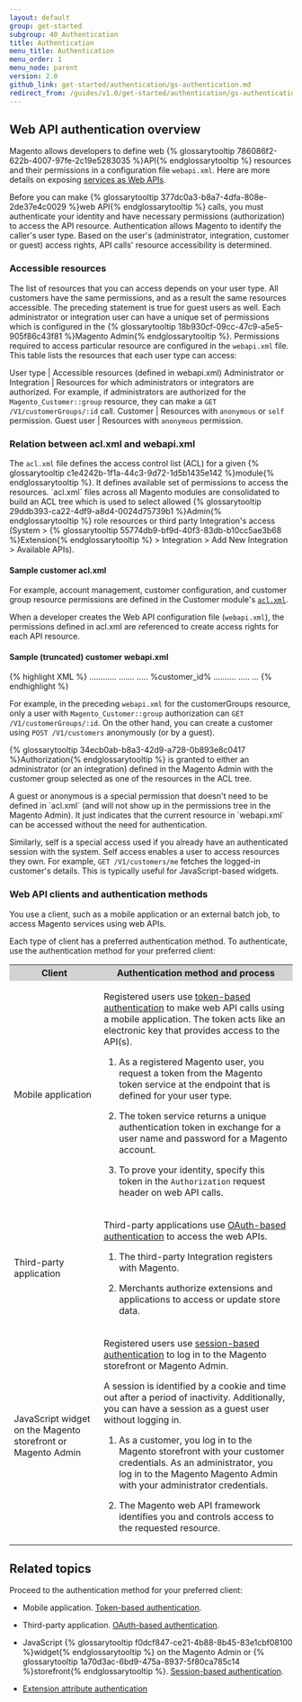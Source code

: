 ```yaml
---
layout: default
group: get-started
subgroup: 40_Authentication
title: Authentication
menu_title: Authentication
menu_order: 1
menu_node: parent
version: 2.0
github_link: get-started/authentication/gs-authentication.md
redirect_from: /guides/v1.0/get-started/authentication/gs-authentication.html
---
```


<h2 id="overview-authenticate">Web API authentication overview</h2>

Magento allows developers to define web {% glossarytooltip 786086f2-622b-4007-97fe-2c19e5283035 %}API{% endglossarytooltip %} resources and their permissions in a configuration file <code>webapi.xml</code>.
Here are more details on exposing [services as Web APIs]({{page.baseurl}}extension-dev-guide/service-contracts/service-to-web-service.html).

Before you can make {% glossarytooltip 377dc0a3-b8a7-4dfa-808e-2de37e4c0029 %}web API{% endglossarytooltip %} calls, you must authenticate your identity and have necessary permissions (authorization) to access the API resource. Authentication allows Magento to identify the caller's user type. Based on the user's (administrator, integration, customer or guest) access rights, API calls' resource accessibility is determined.

<h3 id="accessible-resources">Accessible resources</h3>

The list of resources that you can access depends on your user type. All customers have the same permissions, and as a result the same resources accessible. The preceding statement is true for guest users as well.
Each administrator or integration user can have a unique set of permissions which is configured in the {% glossarytooltip 18b930cf-09cc-47c9-a5e5-905f86c43f81 %}Magento Admin{% endglossarytooltip %}.
Permissions required to access particular resource are configured in the `webapi.xml` file. This table lists the resources that each user type can access:


User type | Accessible resources (defined in webapi.xml)
Administrator or Integration | Resources for which administrators or integrators are authorized. For example, if administrators are authorized for the `Magento_Customer::group` resource, they can make a `GET /V1/customerGroups/:id` call.
Customer | Resources with `anonymous` or `self` permission.
Guest user | Resources with `anonymous` permission.


<h3 id="acl-webapi-relation">Relation between acl.xml and webapi.xml</h3>
The <code>acl.xml</code> file defines the access control list (ACL) for a given {% glossarytooltip c1e4242b-1f1a-44c3-9d72-1d5b1435e142 %}module{% endglossarytooltip %}. It defines available set of permissions to access the resources.
`acl.xml` files across all Magento modules are consolidated to build an ACL tree which is used to select allowed {% glossarytooltip 29ddb393-ca22-4df9-a8d4-0024d75739b1 %}Admin{% endglossarytooltip %} role resources or third party Integration's access (System > {% glossarytooltip 55774db9-bf9d-40f3-83db-b10cc5ae3b68 %}Extension{% endglossarytooltip %} > Integration > Add New Integration > Available APIs).

<h4 id="acl-webapi-relation">Sample customer acl.xml</h4>
For example, account management, customer configuration, and customer group resource permissions are defined in the Customer module's <code><a href="{{ site.mage2000url }}app/code/Magento/Customer/etc/acl.xml" target="_blank">acl.xml</a></code>.

When a developer creates the Web API configuration file (<code>webapi.xml</code>), the permissions defined in acl.xml are referenced to create access rights for each API resource.

<h4 id="acl-webapi-relation">Sample (truncated) customer webapi.xml</h4>

{% highlight XML %}
<routes xmlns:xsi="http://www.w3.org/2001/XMLSchema-instance"
        xsi:noNamespaceSchemaLocation="urn:magento:module:Magento_Webapi:etc/webapi.xsd">
    <!-- Customer Group -->
    <route url="/V1/customerGroups/:id" method="GET">
        <service class="Magento\Customer\Api\GroupRepositoryInterface" method="getById"/>
        <resources>
            <resource ref="Magento_Customer::group"/>
        </resources>
    </route>
............
.......
.....
    <!-- Customer Account -->
    <route url="/V1/customers/:customerId" method="GET">
        <service class="Magento\Customer\Api\CustomerRepositoryInterface" method="getById"/>
        <resources>
            <resource ref="Magento_Customer::customer"/>
        </resources>
    </route>
    <route url="/V1/customers" method="POST">
        <service class="Magento\Customer\Api\AccountManagementInterface" method="createAccount"/>
        <resources>
            <resource ref="anonymous"/>
        </resources>
    </route>
    <route url="/V1/customers/:id" method="PUT">
        <service class="Magento\Customer\Api\CustomerRepositoryInterface" method="save"/>
        <resources>
            <resource ref="Magento_Customer::manage"/>
        </resources>
    </route>
    <route url="/V1/customers/me" method="PUT">
        <service class="Magento\Customer\Api\CustomerRepositoryInterface" method="save"/>
        <resources>
            <resource ref="self"/>
        </resources>
        <data>
            <parameter name="customer.id" force="true">%customer_id%</parameter>
        </data>
    </route>
..........
.....
...
{% endhighlight %}

For example, in the preceding `webapi.xml` for the customerGroups resource, only a user with `Magento_Customer::group` authorization can `GET /V1/customerGroups/:id`. On the other hand, you can create a customer using `POST /V1/customers` anonymously (or by a guest).

{% glossarytooltip 34ecb0ab-b8a3-42d9-a728-0b893e8c0417 %}Authorization{% endglossarytooltip %} is granted to either an administrator (or an integration) defined in the Magento Admin with the customer group selected as one of the resources in the ACL tree.

<div class="bs-callout bs-callout-info" id="info" markdown="1">
A guest or anonymous is a special permission that doesn't need to be defined in `acl.xml` (and will not show up in the permissions tree in the Magento Admin). It just indicates that the current resource in `webapi.xml` can be accessed without the need for authentication.

Similarly, self is a special access used if you already have an authenticated session with the system. Self access enables a user to access resources they own. For example, `GET /V1/customers/me` fetches the logged-in customer's details. This is typically useful for JavaScript-based widgets.
</div>

<h3 id="webapi-clients">Web API clients and authentication methods</h3>

You use a client, such as a mobile application or an external batch job, to access Magento services using web APIs.

Each type of client has a preferred authentication method. To authenticate, use the authentication method for your preferred client:

<table style="width:100%">
   <tr bgcolor="lightgray">
      <th>Client</th>
      <th>Authentication method and process</th>
   </tr>
   <tr>
      <td>
         <p>Mobile application</p>
      </td>
      <td>
         <p>Registered users use <a href="{{page.baseurl}}get-started/authentication/gs-authentication-token.html">token-based authentication</a> to make web API calls using a mobile application. The token acts like an electronic key that provides access to the API(s).</p>
         <ol>
            <li>
               <p>As a registered Magento user, you request a token from the Magento token service at the endpoint that is defined for your user type.</p>
            </li>
            <li>
               <p>The token service returns a unique authentication token in exchange for a user name and password for a Magento account.</p>
            </li>
            <li>
               <p>
                  To prove your identity, specify this token in the <code>Authorization</code> request header <!-- with the <code>Bearer</code> HTTP authorization scheme  -->on web API calls.
               </p>
            </li>
         </ol>
         <!--  <p>The token never expires but it can be revoked.</p> -->
      </td>
   </tr>
   <tr>
      <td>
         <p>Third-party application</p>
      </td>
      <td>
         <p>Third-party applications use <a href="{{page.baseurl}}get-started/authentication/gs-authentication-oauth.html">OAuth-based authentication</a> to access the web APIs.</p>
         <ol>
            <li>
               <p>The third-party Integration registers with Magento.</p>
            </li>
            <li>
               <p>Merchants authorize extensions and applications to access or update store data.</p>
            </li>
         </ol>
      </td>
   </tr>
   <tr>
      <td>
         <p>JavaScript widget on the Magento storefront or Magento Admin</p>
      </td>
      <td>
         <p>Registered users use <a href="{{page.baseurl}}get-started/authentication/gs-authentication-session.html">session-based authentication</a> to log in to the Magento storefront or Magento Admin.</p>
         <p>A session is identified by a cookie and time out after a period of inactivity. Additionally, you can have a session as a guest user without logging in.</p>
         <ol>
            <li>
               <p>As a customer, you log in to the Magento storefront with your customer credentials. As an administrator, you log in to the Magento Magento Admin with your administrator credentials.</p>
            </li>
            <li>
               <p>The Magento web API framework identifies you and controls access to the requested resource.
               </p>
            </li>
         </ol>
      </td>
   </tr>
</table>

<h2 id="related">Related topics</h2>

Proceed to the authentication method for your preferred client:

* Mobile application. <a href="{{page.baseurl}}get-started/authentication/gs-authentication-token.html">Token-based authentication</a>.

* Third-party application. <a href="{{page.baseurl}}get-started/authentication/gs-authentication-oauth.html">OAuth-based authentication</a>.

* JavaScript {% glossarytooltip f0dcf847-ce21-4b88-8b45-83e1cbf08100 %}widget{% endglossarytooltip %} on the Magento Admin or {% glossarytooltip 1a70d3ac-6bd9-475a-8937-5f80ca785c14 %}storefront{% endglossarytooltip %}. <a href="{{page.baseurl}}get-started/authentication/gs-authentication-session.html">Session-based authentication</a>.

* <a href="{{page.baseurl}}extension-dev-guide/attributes.html">Extension attribute authentication</a>
